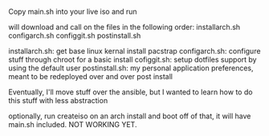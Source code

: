 Copy main.sh into your live iso and run

will download and call on the files in the following order:
installarch.sh
configarch.sh
configgit.sh
postinstall.sh

installarch.sh: get base linux kernal install pacstrap
configarch.sh: configure stuff through chroot for a basic install
cofiggit.sh: setup dotfiles support by using the default user
postinstall.sh: my personal application preferences, meant to be redeployed over and over post install

Eventually, I'll move stuff over the ansible, but I wanted to learn how to do this stuff with less abstraction

optionally, run createiso on an arch install and boot off of that, it will have main.sh included. NOT WORKING YET.